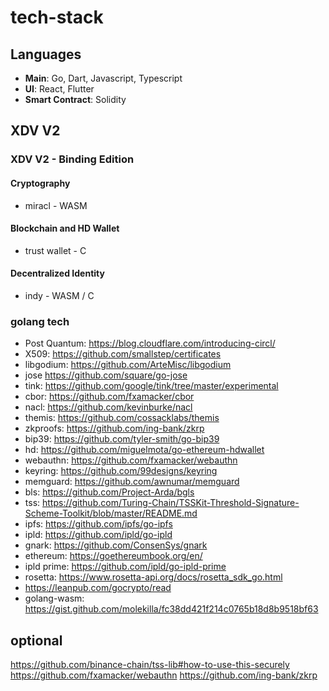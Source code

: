 # tech-stack

## Languages

- **Main**: Go, Dart, Javascript, Typescript
- **UI**: React, Flutter
- **Smart Contract**: Solidity

## XDV V2


### XDV V2 - Binding Edition

#### Cryptography
- miracl - WASM

#### Blockchain and HD Wallet
- trust wallet - C

#### Decentralized Identity
- indy - WASM / C


### golang tech

- Post Quantum: https://blog.cloudflare.com/introducing-circl/
- X509: https://github.com/smallstep/certificates
- libgodium: https://github.com/ArteMisc/libgodium
- jose https://github.com/square/go-jose
- tink: https://github.com/google/tink/tree/master/experimental
- cbor: https://github.com/fxamacker/cbor
- nacl: https://github.com/kevinburke/nacl
- themis: https://github.com/cossacklabs/themis
- zkproofs: https://github.com/ing-bank/zkrp
- bip39: https://github.com/tyler-smith/go-bip39
- hd: https://github.com/miguelmota/go-ethereum-hdwallet
- webauthn: https://github.com/fxamacker/webauthn
- keyring:    https://github.com/99designs/keyring
- memguard: https://github.com/awnumar/memguard
- bls: https://github.com/Project-Arda/bgls
- tss:  https://github.com/Turing-Chain/TSSKit-Threshold-Signature-Scheme-Toolkit/blob/master/README.md
- ipfs: https://github.com/ipfs/go-ipfs
- ipld: https://github.com/ipld/go-ipld
- gnark: https://github.com/ConsenSys/gnark
- ethereum: https://goethereumbook.org/en/      
- ipld prime: https://github.com/ipld/go-ipld-prime
- rosetta: https://www.rosetta-api.org/docs/rosetta_sdk_go.html
-  https://leanpub.com/gocrypto/read
- golang-wasm: https://gist.github.com/molekilla/fc38dd421f214c0765b18d8b9518bf63


## optional
https://github.com/binance-chain/tss-lib#how-to-use-this-securely
https://github.com/fxamacker/webauthn
https://github.com/ing-bank/zkrp


